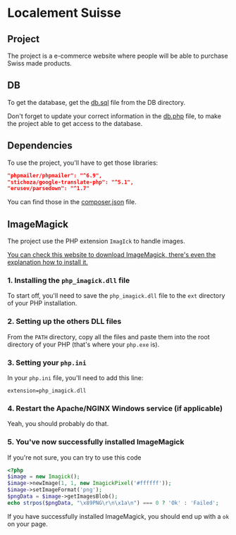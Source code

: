 # Localement Suisse

## Project
The project is a e-commerce website where people will be able to purchase Swiss made products.

## DB
To get the database, get the [db.sql](./DB) file from the DB directory.

Don't forget to update your correct information in the [db.php](./db.php) file, to make the project able to get access to the database.

## Dependencies 
To use the project, you'll have to get those libraries:
```json
"phpmailer/phpmailer": "^6.9",
"stichoza/google-translate-php": "^5.1",
"erusev/parsedown": "^1.7"
```
You can find those in the [composer.json](./composer.json) file.

## ImageMagick
The project use the PHP extension `ImagIck` to handle images.

[You can check this website to download ImageMagick, there's even the explanation how to install it.](https://mlocati.github.io/articles/php-windows-imagick.html)

### 1. Installing the `php_imagick.dll` file
To start off, you'll need to save the `php_imagick.dll` file to the `ext` directory of your PHP installation.

### 2. Setting up the others DLL files
From the `PATH` directory, copy all the files and paste them into the root directory of your PHP (that's where your `php.exe` is).

### 3. Setting your `php.ini`
In your `php.ini` file, you'll need to add this line:

`extension=php_imagick.dll`

### 4. Restart the Apache/NGINX Windows service (if applicable)
Yeah, you should probably do that.

### 5. You've now successfully installed ImageMagick
If you're not sure, you can try to use this code

```php
<?php
$image = new Imagick();
$image->newImage(1, 1, new ImagickPixel('#ffffff'));
$image->setImageFormat('png');
$pngData = $image->getImagesBlob();
echo strpos($pngData, "\x89PNG\r\n\x1a\n") === 0 ? 'Ok' : 'Failed'; 
```

If you have successfully installed ImageMagick, you should end up with a `ok` on your page.
